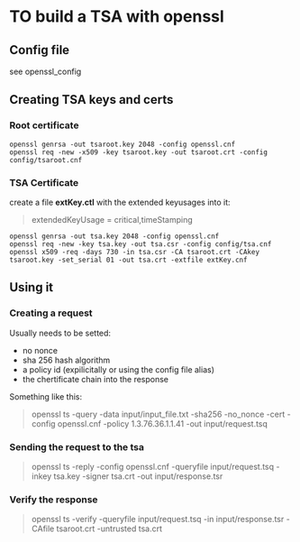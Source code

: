 # TO build a TSA with openssl

## Config file

see openssl_config

## Creating TSA keys and certs

### Root certificate

```
openssl genrsa -out tsaroot.key 2048 -config openssl.cnf
openssl req -new -x509 -key tsaroot.key -out tsaroot.crt -config config/tsaroot.cnf
```

### TSA Certificate 

create a file **extKey.ctl** with the extended keyusages into it:


> extendedKeyUsage = critical,timeStamping

```
openssl genrsa -out tsa.key 2048 -config openssl.cnf
openssl req -new -key tsa.key -out tsa.csr -config config/tsa.cnf
openssl x509 -req -days 730 -in tsa.csr -CA tsaroot.crt -CAkey tsaroot.key -set_serial 01 -out tsa.crt -extfile extKey.cnf

```

## Using it

### Creating a request 

Usually needs to be setted:

* no nonce
* sha 256 hash algorithm
* a policy id (expilicitally or using the config file alias)
* the chertificate chain into the response

Something like this:

>  openssl ts -query -data input/input_file.txt -sha256 -no_nonce -cert -config openssl.cnf -policy 1.3.76.36.1.1.41 -out input/request.tsq

### Sending the request to the tsa

> openssl ts -reply -config openssl.cnf -queryfile input/request.tsq -inkey tsa.key -signer tsa.crt -out input/response.tsr

### Verify the response

> openssl ts -verify -queryfile input/request.tsq -in input/response.tsr -CAfile tsaroot.crt -untrusted tsa.crt



